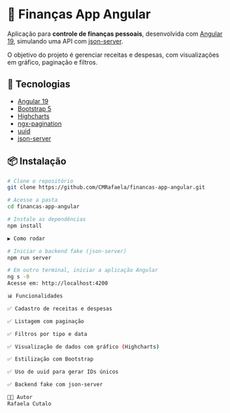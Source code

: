 # 💸 Finanças App Angular

Aplicação para **controle de finanças pessoais**, desenvolvida com [Angular 19](https://angular.io/), simulando uma API com [json-server](https://github.com/typicode/json-server).

O objetivo do projeto é gerenciar receitas e despesas, com visualizações em gráfico, paginação e filtros.

## 🚀 Tecnologias

- [Angular 19](https://angular.io/)
- [Bootstrap 5](https://getbootstrap.com/)
- [Highcharts](https://www.highcharts.com/)
- [ngx-pagination](https://www.npmjs.com/package/ngx-pagination)
- [uuid](https://www.npmjs.com/package/uuid)
- [json-server](https://github.com/typicode/json-server)

## 📦 Instalação

```bash
# Clone o repositório
git clone https://github.com/CMRafaela/financas-app-angular.git

# Acesse a pasta
cd financas-app-angular

# Instale as dependências
npm install

▶️ Como rodar

# Iniciar o backend fake (json-server)
npm run server

# Em outro terminal, iniciar a aplicação Angular
ng s -0
Acesse em: http://localhost:4200

📊 Funcionalidades

✅ Cadastro de receitas e despesas

✅ Listagem com paginação

✅ Filtros por tipo e data

✅ Visualização de dados com gráfico (Highcharts)

✅ Estilização com Bootstrap

✅ Uso de uuid para gerar IDs únicos

✅ Backend fake com json-server

👩‍💻 Autor
Rafaela Cutalo
```
